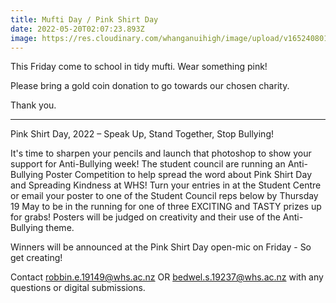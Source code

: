 ```yaml
---
title: Mufti Day / Pink Shirt Day
date: 2022-05-20T02:07:23.893Z
image: https://res.cloudinary.com/whanganuihigh/image/upload/v1652408010/Events/Pink_Shirt_Day_2022.jpg
---
```

This Friday come to school in tidy mufti. Wear something pink!  

Please bring a gold coin donation to go towards our chosen charity.  

Thank you.
_____

Pink Shirt Day, 2022 – Speak Up, Stand Together, Stop Bullying!

It's time to sharpen your pencils and launch that photoshop to show your support for Anti-Bullying week! The student council are running an Anti-Bullying Poster Competition to help spread the word about Pink Shirt Day and Spreading Kindness at WHS! Turn your entries in at the Student Centre or email your poster to one of the Student Council reps below by Thursday 19 May to be in the running for one of three EXCITING and TASTY prizes up for grabs! Posters will be judged on creativity and their use of the Anti-Bullying theme.  

Winners will be announced at the Pink Shirt Day open-mic on Friday - So get creating!  

Contact robbin.e.19149@whs.ac.nz OR bedwel.s.19237@whs.ac.nz with any questions or digital submissions.